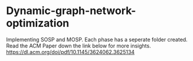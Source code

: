 # Dynamic-graph-network-optimization
Implementing SOSP and MOSP.
Each phase has a seperate folder created.
Read the ACM Paper down the link below for more insights.
https://dl.acm.org/doi/pdf/10.1145/3624062.3625134

